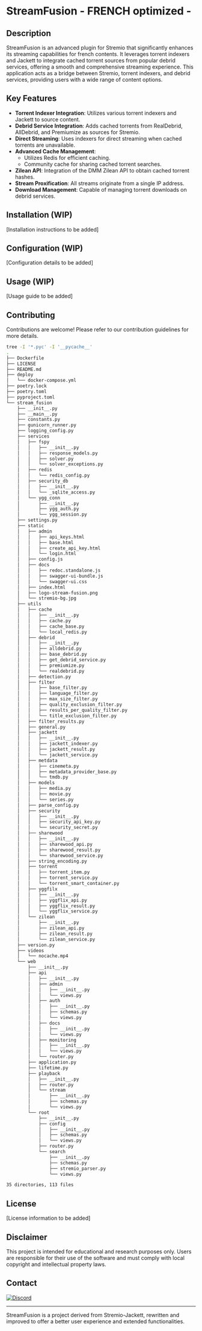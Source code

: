 # StreamFusion - FRENCH optimized -

## Description

StreamFusion is an advanced plugin for Stremio that significantly enhances its streaming capabilities for french contents. It leverages torrent indexers and Jackett to integrate cached torrent sources from popular debrid services, offering a smooth and comprehensive streaming experience. This application acts as a bridge between Stremio, torrent indexers, and debrid services, providing users with a wide range of content options.

## Key Features

- **Torrent Indexer Integration**: Utilizes various torrent indexers and Jackett to source content.
- **Debrid Service Integration**: Adds cached torrents from RealDebrid, AllDebrid, and Premiumize as sources for Stremio.
- **Direct Streaming**: Uses indexers for direct streaming when cached torrents are unavailable.
- **Advanced Cache Management**: 
  - Utilizes Redis for efficient caching.
  - Community cache for sharing cached torrent searches.
- **Zilean API**: Integration of the DMM Zilean API to obtain cached torrent hashes.
- **Stream Proxification**: All streams originate from a single IP address.
- **Download Management**: Capable of managing torrent downloads on debrid services.

## Installation (WIP)

[Installation instructions to be added]

## Configuration (WIP)

[Configuration details to be added]

## Usage (WIP)

[Usage guide to be added]

## Contributing

Contributions are welcome! Please refer to our contribution guidelines for more details.

```bash
tree -I '*.pyc' -I '__pycache__'
.
├── Dockerfile
├── LICENSE
├── README.md
├── deploy
│   └── docker-compose.yml
├── poetry.lock
├── poetry.toml
├── pyproject.toml
└── stream_fusion
    ├── __init__.py
    ├── __main__.py
    ├── constants.py
    ├── gunicorn_runner.py
    ├── logging_config.py
    ├── services
    │   ├── fspy
    │   │   ├── __init__.py
    │   │   ├── response_models.py
    │   │   ├── solver.py
    │   │   └── solver_exceptions.py
    │   ├── redis
    │   │   └── redis_config.py
    │   ├── security_db
    │   │   ├── __init__.py
    │   │   └── _sqlite_access.py
    │   └── ygg_conn
    │       ├── __init__.py
    │       ├── ygg_auth.py
    │       └── ygg_session.py
    ├── settings.py
    ├── static
    │   ├── admin
    │   │   ├── api_keys.html
    │   │   ├── base.html
    │   │   ├── create_api_key.html
    │   │   └── login.html
    │   ├── config.js
    │   ├── docs
    │   │   ├── redoc.standalone.js
    │   │   ├── swagger-ui-bundle.js
    │   │   └── swagger-ui.css
    │   ├── index.html
    │   ├── logo-stream-fusion.png
    │   └── stremio-bg.jpg
    ├── utils
    │   ├── cache
    │   │   ├── __init__.py
    │   │   ├── cache.py
    │   │   ├── cache_base.py
    │   │   └── local_redis.py
    │   ├── debrid
    │   │   ├── __init__.py
    │   │   ├── alldebrid.py
    │   │   ├── base_debrid.py
    │   │   ├── get_debrid_service.py
    │   │   ├── premiumize.py
    │   │   └── realdebrid.py
    │   ├── detection.py
    │   ├── filter
    │   │   ├── base_filter.py
    │   │   ├── language_filter.py
    │   │   ├── max_size_filter.py
    │   │   ├── quality_exclusion_filter.py
    │   │   ├── results_per_quality_filter.py
    │   │   └── title_exclusion_filter.py
    │   ├── filter_results.py
    │   ├── general.py
    │   ├── jackett
    │   │   ├── __init__.py
    │   │   ├── jackett_indexer.py
    │   │   ├── jackett_result.py
    │   │   └── jackett_service.py
    │   ├── metdata
    │   │   ├── cinemeta.py
    │   │   ├── metadata_provider_base.py
    │   │   └── tmdb.py
    │   ├── models
    │   │   ├── media.py
    │   │   ├── movie.py
    │   │   └── series.py
    │   ├── parse_config.py
    │   ├── security
    │   │   ├── __init__.py
    │   │   ├── security_api_key.py
    │   │   └── security_secret.py
    │   ├── sharewood
    │   │   ├── __init__.py
    │   │   ├── sharewood_api.py
    │   │   ├── sharewood_result.py
    │   │   └── sharewood_service.py
    │   ├── string_encoding.py
    │   ├── torrent
    │   │   ├── torrent_item.py
    │   │   ├── torrent_service.py
    │   │   └── torrent_smart_container.py
    │   ├── yggfilx
    │   │   ├── __init__.py
    │   │   ├── yggflix_api.py
    │   │   ├── yggflix_result.py
    │   │   └── yggflix_service.py
    │   └── zilean
    │       ├── __init__.py
    │       ├── zilean_api.py
    │       ├── zilean_result.py
    │       └── zilean_service.py
    ├── version.py
    ├── videos
    │   └── nocache.mp4
    └── web
        ├── __init__.py
        ├── api
        │   ├── __init__.py
        │   ├── admin
        │   │   ├── __init__.py
        │   │   └── views.py
        │   ├── auth
        │   │   ├── __init__.py
        │   │   ├── schemas.py
        │   │   └── views.py
        │   ├── docs
        │   │   ├── __init__.py
        │   │   └── views.py
        │   ├── monitoring
        │   │   ├── __init__.py
        │   │   └── views.py
        │   └── router.py
        ├── application.py
        ├── lifetime.py
        ├── playback
        │   ├── __init__.py
        │   ├── router.py
        │   └── stream
        │       ├── __init__.py
        │       ├── schemas.py
        │       └── views.py
        └── root
            ├── __init__.py
            ├── config
            │   ├── __init__.py
            │   ├── schemas.py
            │   └── views.py
            ├── router.py
            └── search
                ├── __init__.py
                ├── schemas.py
                ├── stremio_parser.py
                └── views.py

35 directories, 113 files
```

## License

[License information to be added]

## Disclaimer

This project is intended for educational and research purposes only. Users are responsible for their use of the software and must comply with local copyright and intellectual property laws.

## Contact

[![Discord](https://img.shields.io/badge/Discord-Rejoignez%20nous%20sur%20SSD!-7289DA?style=for-the-badge&logo=discord&logoColor=white)](https://discord.gg/jcMYfrz3sr)

---

StreamFusion is a project derived from Stremio-Jackett, rewritten and improved to offer a better user experience and extended functionalities.